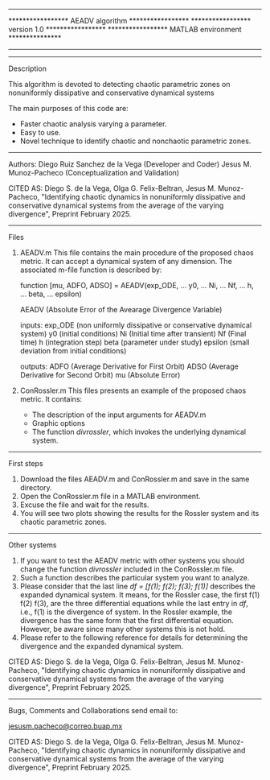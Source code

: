 ***************************************************
***************** AEADV algorithm *****************
*****************    version 1.0  *****************
***************** MATLAB environment ***************
***************************************************



***************************************************
Description

This algorithm is devoted to detecting chaotic parametric zones 
on nonuniformly dissipative and conservative dynamical systems

The main purposes of this code are:
- Faster chaotic analysis varying a parameter.
- Easy to use.
- Novel technique to identify chaotic and nonchaotic parametric zones.



*************************************************** 
Authors:
     Diego Ruiz Sanchez de la Vega (Developer and Coder)
     Jesus M. Munoz-Pacheco (Conceptualization and Validation)


CITED AS:
Diego S. de la Vega, Olga G. Felix-Beltran, Jesus M. Munoz-Pacheco, "Identifying chaotic dynamics in nonuniformly dissipative and conservative dynamical systems from the average of the varying divergence", Preprint February 2025.


***************************************************
Files

1. AEADV.m
This file contains the main procedure of the proposed chaos metric. It can accept a dynamical system of any dimension.
The associated m-file function is described by: 

	function [mu, ADFO, ADSO]  = AEADV(exp_ODE, ...
                                  y0, ...
                                  Ni, ...
                                  Nf, ...
                                  h, ...
                                  beta, ...
                                  epsilon)

	AEADV (Absolute Error of the Avearage Divergence Variable)
	
	inputs:
	exp_ODE (non uniformly dissipative or conservative dynamical system)
	y0 (initial conditions)
	Ni (Initial time after transient)
	Nf (Final time)
	h (integration step)
	beta (parameter under study)
	epsilon (small deviation from initial conditions)

	outputs:
	ADFO (Average Derivative for First Orbit)
	ADSO (Average Derivative for Second Orbit)
	mu (Absolute Error)


2. ConRossler.m
This files presents an example of the proposed chaos metric. It contains: 
	- The description of the input arguments for AEADV.m
	- Graphic options
	- The function *divrossler*, which invokes the underlying dynamical system.
		
	  

***************************************************
First steps


1. Download the files AEADV.m and ConRossler.m and save in the same directory.
2. Open the ConRossler.m file in a MATLAB environment.
3. Excuse the file and wait for the results.
4. You will see two plots showing the results for the Rossler system and its chaotic parametric zones.




***************************************************
Other systems

1. If you want to test the AEADV metric with other systems you should change the 
function *divrossler* included in the ConRossler.m file.
2. Such a function describes the particular system you want to analyze.
3. Please consider that the last line *df = [f(1); f(2); f(3); f(1)]*
describes the expanded dynamical system. It means, for the Rossler case, the first f(1) f(2) f(3),
are the three differential equations while the last entry in *df*, i.e., f(1) is the divergence of system.
In the Rossler example, the divergence has the same form that the first differential equation. 
However, be aware since many other systems this is not hold.
4. Please refer to the following reference for details for determining the divergence
and the expanded dynamical system.




CITED AS:
Diego S. de la Vega, Olga G. Felix-Beltran, Jesus M. Munoz-Pacheco, "Identifying chaotic dynamics in nonuniformly dissipative and conservative dynamical systems from the average of the varying divergence", Preprint February 2025.


***************************************************
Bugs, Comments and Collaborations send email to:


jesusm.pacheco@correo.buap.mx




CITED AS:
Diego S. de la Vega, Olga G. Felix-Beltran, Jesus M. Munoz-Pacheco, "Identifying chaotic dynamics in nonuniformly dissipative and conservative dynamical systems from the average of the varying divergence", Preprint February 2025.
